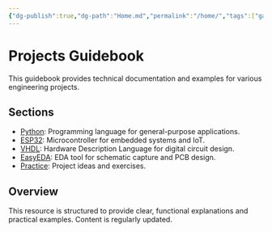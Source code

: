 ```yaml
---
{"dg-publish":true,"dg-path":"Home.md","permalink":"/home/","tags":["gardenEntry"]}
---
```


# Projects Guidebook

This guidebook provides technical documentation and examples for various engineering projects.

## Sections

*   [Python](python/index.md): Programming language for general-purpose applications.
*   [ESP32](esp32/index.md): Microcontroller for embedded systems and IoT.
*   [VHDL](vhdl/index.md): Hardware Description Language for digital circuit design.
*   [EasyEDA](easyeda/index.md): EDA tool for schematic capture and PCB design.
*   [Practice](practice/project_ideas.md): Project ideas and exercises.

## Overview

This resource is structured to provide clear, functional explanations and practical examples. Content is regularly updated.
